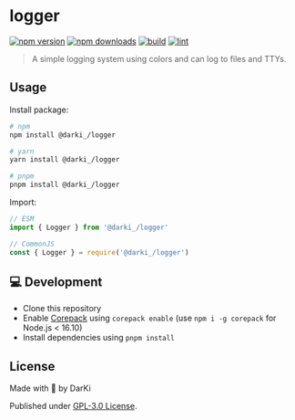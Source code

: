 # logger

[![npm version][npm-version-src]][npm-version-href]
[![npm downloads][npm-downloads-src]][npm-downloads-href]
[![build](https://github.com/darkiiii/logger/actions/workflows/build.yml/badge.svg)](https://github.com/darkiiii/logger/actions/workflows/build.yml)
[![lint](https://github.com/darkiiii/logger/actions/workflows/lint.yml/badge.svg)](https://github.com/darkiiii/logger/actions/workflows/lint.yml)

> A simple logging system using colors and can log to files and TTYs.

## Usage

Install package:

```sh
# npm
npm install @darki_/logger

# yarn
yarn install @darki_/logger

# pnpm
pnpm install @darki_/logger
```

Import:

```js
// ESM
import { Logger } from '@darki_/logger'

// CommonJS
const { Logger } = require('@darki_/logger')
```

## 💻 Development

- Clone this repository
- Enable [Corepack](https://github.com/nodejs/corepack) using `corepack enable` (use `npm i -g corepack` for Node.js < 16.10)
- Install dependencies using `pnpm install`

## License

Made with 💛 by DarKi

Published under [GPL-3.0 License](./LICENSE).

<!-- Badges -->
[npm-version-src]: https://img.shields.io/npm/v/@darki_/logger
[npm-version-href]: https://npmjs.com/package/@darki_/logger

[npm-downloads-src]: https://img.shields.io/npm/dm/@darki_/logger
[npm-downloads-href]: https://npmjs.com/package/@darki_/logger
